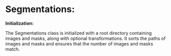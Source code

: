 # Segmentations:
**Initialization:**

The Segmentations class is initialized with a root directory containing images and masks, along with optional transformations.
It sorts the paths of images and masks and ensures that the number of images and masks match.

